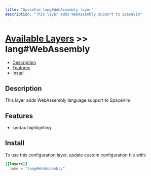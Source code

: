 ```yaml
---
title: "SpaceVim lang#WebAssembly layer"
description: "This layer adds WebAssembly support to SpaceVim"
---
```


# [Available Layers](../../) >> lang#WebAssembly

<!-- vim-markdown-toc GFM -->

- [Description](#description)
- [Features](#features)
- [Install](#install)

<!-- vim-markdown-toc -->

## Description

This layer adds WebAssembly language support to SpaceVim.

## Features

- syntax highlighting

## Install

To use this configuration layer, update custom configuration file with:

```toml
[[layers]]
  name = "lang#WebAssembly"
```
